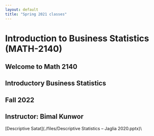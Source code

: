 ```yaml
---
layout: default
title: "Spring 2021 classes"
---
```


# Introduction to Business Statistics (MATH-2140)


## Welcome to Math 2140
## Introductory Business Statistics
## Fall 2022
## Instructor: Bimal Kunwor


[Descriptive Satat](./files/Descriptive Statistics – Jaglia 2020.pptx)\\